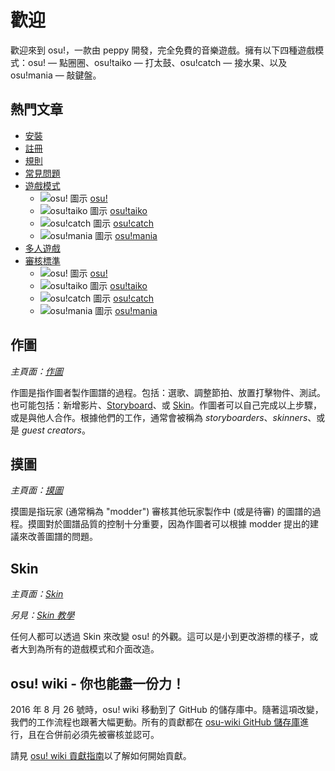 # 歡迎

歡迎來到 osu!，一款由 peppy 開發，完全免費的音樂遊戲。擁有以下四種遊戲模式：osu! — 點圈圈、osu!taiko — 打太鼓、osu!catch — 接水果、以及 osu!mania — 敲鍵盤。

## 熱門文章

- [安裝](/wiki/Installation)
- [註冊](/wiki/Registration)
- [規則](/wiki/Rules)
- [常見問題](/wiki/FAQ)
- [遊戲模式](/wiki/Game_mode)
  - ![osu! 圖示](/wiki/shared/mode/osu.png) [osu!](/wiki/Game_mode/osu!)
  - ![osu!taiko 圖示](/wiki/shared/mode/taiko.png) [osu!taiko](/wiki/Game_mode/osu!taiko)
  - ![osu!catch 圖示](/wiki/shared/mode/catch.png) [osu!catch](/wiki/Game_mode/osu!catch)
  - ![osu!mania 圖示](/wiki/shared/mode/mania.png) [osu!mania](/wiki/Game_mode/osu!mania)
- [多人遊戲](/wiki/Multi)
- [審核標準](/wiki/Ranking_Criteria)
  - ![osu! 圖示](/wiki/shared/mode/osu.png) [osu!](/wiki/Ranking_Criteria/osu!)
  - ![osu!taiko 圖示](/wiki/shared/mode/taiko.png) [osu!taiko](/wiki/Ranking_Criteria/osu!taiko)
  - ![osu!catch 圖示](/wiki/shared/mode/catch.png) [osu!catch](/wiki/Ranking_Criteria/osu!catch)
  - ![osu!mania 圖示](/wiki/shared/mode/mania.png) [osu!mania](/wiki/Ranking_Criteria/osu!mania)

## 作圖

*主頁面：[作圖](/wiki/Beatmapping)*

作圖是指作圖者製作圖譜的過程。包括：選歌、調整節拍、放置打擊物件、測試。也可能包括：新增影片、[Storyboard](/wiki/Storyboarding)、或 [Skin](/wiki/Skinning)。作圖者可以自己完成以上步驟，或是與他人合作。根據他們的工作，通常會被稱為 *storyboarders*、*skinners*、或是 *guest creators*。

## 摸圖

*主頁面：[摸圖](/wiki/Modding)*

摸圖是指玩家 (通常稱為 "modder") 審核其他玩家製作中 (或是待審) 的圖譜的過程。摸圖對於圖譜品質的控制十分重要，因為作圖者可以根據 modder 提出的建議來改善圖譜的問題。

## Skin

*主頁面：[Skin](/wiki/Skinning)*

*另見：[Skin 教學](/wiki/Skinning/Guides_and_important_threads)*

任何人都可以透過 Skin 來改變 osu! 的外觀。這可以是小到更改游標的樣子，或者大到為所有的遊戲模式和介面改造。

## osu! wiki - 你也能盡一份力！

2016 年 8 月 26 號時，osu! wiki 移動到了 GitHub 的儲存庫中。隨著這項改變，我們的工作流程也跟著大幅更動。所有的貢獻都在 [osu-wiki GitHub 儲存庫](https://github.com/ppy/osu-wiki)進行，且在合併前必須先被審核並認可。

請見 [osu! wiki 貢獻指南](/wiki/osu!_wiki_Contribution_Guide)以了解如何開始貢獻。
